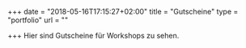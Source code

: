 +++
date = "2018-05-16T17:15:27+02:00"
title = "Gutscheine"
type = "portfolio"
url = ""

+++
Hier sind Gutscheine für Workshops zu sehen.


